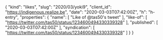 {
  "kind": "likes",
  "slug": "2020/03/yoki9",
  "client_id": "https://indigenous.realize.be",
  "date": "2020-03-03T07:42:00Z",
  "h": "h-entry",
  "properties": {
    "name": [
      "Like of @tas50's tweet"
    ],
    "like-of": [
      "https://twitter.com/tas50/status/1234600494330339328"
    ],
    "published": [
      "2020-03-03T07:42:00Z"
    ],
    "syndication": [
      "https://twitter.com/tas50/status/1234600494330339328"
    ]
  }
}
